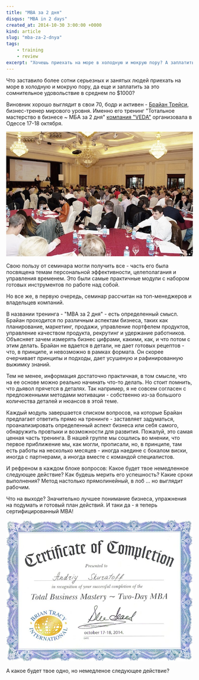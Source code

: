 ```yaml
---
title: "MBA за 2 дня"
disqus: "MBA in 2 days"
created_at: 2014-10-30 3:00:00 +0000
kind: article
slug: "mba-za-2-dnya"
tags:
    - training
    - review
excerpt: "Хочешь приехать на море в холодную и мокрую пору? А заплатить за это $1000? А если это 2х дневный курс MBA?"
---
```

Что заставило более сотни серьезных и занятых людей приехать на море в холодную и мокрую пору, да еще и заплатить за это сомнительное удовольствие в среднем по $1000? 

Виновник хорошо выглядит в свои 70, бодр и активен - [Брайан Трейси](http://www.briantracy.com/), бизнес-тренер мирового уровня. Именно его тренинг "Тотальное мастерство в бизнесе ~ МБА за 2 дня" [компания "VEDA"](http://veda.od.ua/) организовала в Одессе 17-18 октября. 

![Тренинг Брайана Трейси](/assets/img/BrianTracyMBAHall.jpg)

Свою пользу от семинара могли получить все - часть его была посвящена темам персональной эффективности, целеполагания и управления временем. Это были самые практичные модули с набором готовых инструментов по работе над собой. 

Но все же, в первую очередь, семинар рассчитан на топ-менеджеров и владельцев компаний. 

В названии тренинга - "MBA за 2 дня" - есть определенный смысл. Брайан проходится по различным аспектам бизнеса, таких как планирование, маркетинг, продажи, управление портфелем продуктов, управление качеством продукта, рекрутинг и удержание работников. Объясняет зачем измерять бизнес цифрами, какими, как, и что потом с этим делать. Брайан не вдается в детали, не дает готовых рецептов - что, в принципе, и невозможно в рамках формата. Он скорее очерчивает принципы и подходы, дает усушеную и рафинированную выжимку знаний. 

Тем не менее, информация достаточно практичная, в том смысле, что на ее основе можно реально начинать что-то делать. Но стоит помнить, что дьявол прячется в деталях. Так например, я не совсем согласен с предложенными методами мотивации - собственно из-за большого количества деталей и нюансов в этой теме.

Каждый модуль завершается списком вопросов, на которые Брайан предлагает ответить прямо на тренинге - заставляет задуматься, проанализировать определенный аспект бизнеса или себя самого, обнаружить провтыки и возможности для развития. Пожалуй, это самая ценная часть тренинга. В нашей группе мы сошлись во мнении, что первое приближение мы, как могли, прописали, но, в принципе, там есть работы на несколько месяцев - иногда наедине с бокалом виски, иногда с партнерами, а иногда вместе с командой специалистов. 

И рефреном в каждом блоке вопросов: Какое будет твое немедленное следующее действие? Как будешь мерить его успешность? Какие сроки выполнения? Метод настолько прямолинейный, в лоб ... но выглядит рабочим. 

Что на выходе? Значительно лучшее понимание бизнеса, упражнения на подумать и готовый план действий. И таки да - я теперь сертифицированный MBA! 

![Сертификат MBA](/assets/img/BrianTracyMBACert.jpg)

А какое будет твое одно, но немедленое следующее действие?
